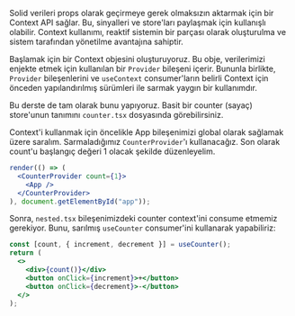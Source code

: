 Solid verileri props olarak geçirmeye gerek olmaksızın aktarmak için bir Context API sağlar. Bu, sinyalleri ve store'ları paylaşmak için kullanışlı olabilir. Context kullanımı, reaktif sistemin bir parçası olarak oluşturulma ve sistem tarafından yönetilme avantajına sahiptir.

Başlamak için bir Context objesini oluşturuyoruz. Bu obje, verilerimizi enjekte etmek için kullanılan bir `Provider` bileşeni içerir. Bununla birlikte, `Provider` bileşenlerini ve `useContext` consumer'ların belirli Context için önceden yapılandırılmış sürümleri ile sarmak yaygın bir kullanımdır.

Bu derste de tam olarak bunu yapıyoruz. Basit bir counter (sayaç) store'unun tanımını `counter.tsx` dosyasında görebilirsiniz.

Context'i kullanmak için öncelikle App bileşenimizi global olarak sağlamak üzere saralım. Sarmaladığımız `CounterProvider`'ı kullanacağız. Son olarak count'u başlangıç değeri 1 olacak şekilde düzenleyelim.

```jsx
render(() => (
  <CounterProvider count={1}>
    <App />
  </CounterProvider>
), document.getElementById("app"));
```

Sonra, `nested.tsx` bileşenimizdeki counter context'ini consume etmemiz gerekiyor. Bunu, sarılmış `useCounter` consumer'ini kullanarak yapabiliriz:

```jsx
const [count, { increment, decrement }] = useCounter();
return (
  <>
    <div>{count()}</div>
    <button onClick={increment}>+</button>
    <button onClick={decrement}>-</button>
  </>
);
```